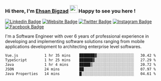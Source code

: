### Hi there, I'm <a href="https://ehsanbigzad.com" target="_blank">Ehsan Bigzad</a> <img src="https://media.giphy.com/media/hvRJCLFzcasrR4ia7z/giphy.gif" width="25px" height="25px"> Happy to see you here !

[![Linkedin Badge](https://img.shields.io/badge/-LinkedIn-0e76a8?style=flat-square&logo=Linkedin&logoColor=white)](https://linkedin.com/in/EhsanBigzad)
[![Website Badge](https://img.shields.io/badge/Website-3b5998?style=flat-square&logo=google-chrome&logoColor=white)](https://ehsanbigzad.com)
[![Twitter Badge](https://img.shields.io/badge/-Twitter-00acee?style=flat-square&logo=Twitter&logoColor=white)](https://twitter.com/EhsanBigzad)
[![Instagram Badge](https://img.shields.io/badge/-Instagram-e4405f?style=flat-square&logo=Instagram&logoColor=white)](https://instagram.com/ehsanbigzad/)
[![Facebook Badge](https://img.shields.io/badge/-Facebook-0088cc?style=flat-square&logo=Facebook&logoColor=white)](https://facebook.com/EhsanBigzad7)

I'm a Software Engineer with over 6 years of professional experience
in developing and implementing software solutions ranging from mobile applications development to architecting enterprise level softwares.

<!--START_SECTION:waka-->

```txt
Vue.js            1 hr 35 mins    ███████▓░░░░░░░░░░░░░░░░░   30.42 %
TypeScript        1 hr 25 mins    ██████▓░░░░░░░░░░░░░░░░░░   27.29 %
Java              1 hr 4 mins     █████▒░░░░░░░░░░░░░░░░░░░   20.72 %
JSON              24 mins         ██░░░░░░░░░░░░░░░░░░░░░░░   07.97 %
Java Properties   14 mins         █░░░░░░░░░░░░░░░░░░░░░░░░   04.61 %
```

<!--END_SECTION:waka-->
